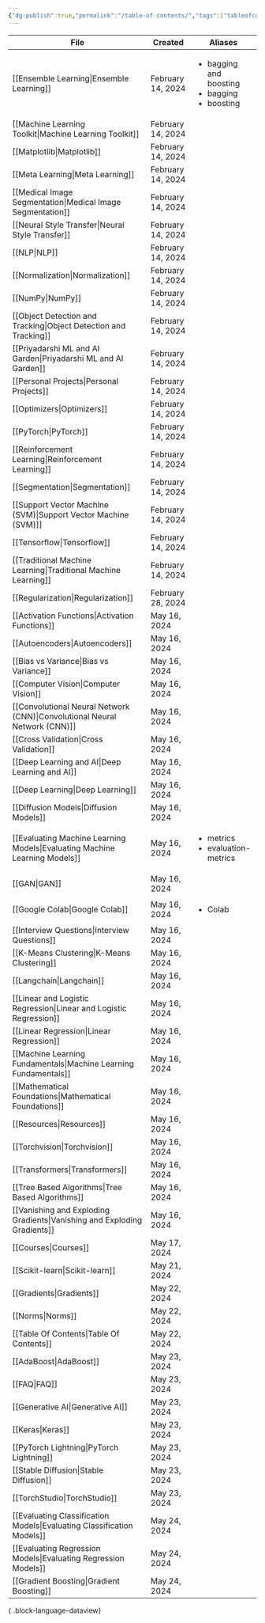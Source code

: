 ```yaml
---
{"dg-publish":true,"permalink":"/table-of-contents/","tags":["tableofcontents","toc"],"noteIcon":"2","updated":"2024-05-22T19:55:07.787+05:30"}
---
```



| File                                                                          | Created           | Aliases                                                                 |
| ----------------------------------------------------------------------------- | ----------------- | ----------------------------------------------------------------------- |
| [[Ensemble Learning\|Ensemble Learning]]                                   | February 14, 2024 | <ul><li>bagging and boosting</li><li>bagging</li><li>boosting</li></ul> |
| [[Machine Learning Toolkit\|Machine Learning Toolkit]]                     | February 14, 2024 | <ul></ul>                                                               |
| [[Matplotlib\|Matplotlib]]                                                 | February 14, 2024 | <ul></ul>                                                               |
| [[Meta Learning\|Meta Learning]]                                           | February 14, 2024 | <ul></ul>                                                               |
| [[Medical Image Segmentation\|Medical Image Segmentation]]                 | February 14, 2024 | <ul></ul>                                                               |
| [[Neural Style Transfer\|Neural Style Transfer]]                           | February 14, 2024 | <ul></ul>                                                               |
| [[NLP\|NLP]]                                                               | February 14, 2024 | <ul></ul>                                                               |
| [[Normalization\|Normalization]]                                           | February 14, 2024 | <ul></ul>                                                               |
| [[NumPy\|NumPy]]                                                           | February 14, 2024 | <ul></ul>                                                               |
| [[Object Detection and Tracking\|Object Detection and Tracking]]           | February 14, 2024 | <ul></ul>                                                               |
| [[Priyadarshi ML and AI Garden\|Priyadarshi ML and AI Garden]]             | February 14, 2024 | <ul></ul>                                                               |
| [[Personal Projects\|Personal Projects]]                                   | February 14, 2024 | <ul></ul>                                                               |
| [[Optimizers\|Optimizers]]                                                 | February 14, 2024 | <ul></ul>                                                               |
| [[PyTorch\|PyTorch]]                                                       | February 14, 2024 | <ul></ul>                                                               |
| [[Reinforcement Learning\|Reinforcement Learning]]                         | February 14, 2024 | <ul></ul>                                                               |
| [[Segmentation\|Segmentation]]                                             | February 14, 2024 | <ul></ul>                                                               |
| [[Support Vector Machine (SVM)\|Support Vector Machine (SVM)]]             | February 14, 2024 | <ul></ul>                                                               |
| [[Tensorflow\|Tensorflow]]                                                 | February 14, 2024 | <ul></ul>                                                               |
| [[Traditional Machine Learning\|Traditional Machine Learning]]             | February 14, 2024 | <ul></ul>                                                               |
| [[Regularization\|Regularization]]                                         | February 28, 2024 | <ul></ul>                                                               |
| [[Activation Functions\|Activation Functions]]                             | May 16, 2024      | <ul></ul>                                                               |
| [[Autoencoders\|Autoencoders]]                                             | May 16, 2024      | <ul></ul>                                                               |
| [[Bias vs Variance\|Bias vs Variance]]                                     | May 16, 2024      | <ul></ul>                                                               |
| [[Computer Vision\|Computer Vision]]                                       | May 16, 2024      | <ul></ul>                                                               |
| [[Convolutional Neural Network (CNN)\|Convolutional Neural Network (CNN)]] | May 16, 2024      | <ul></ul>                                                               |
| [[Cross Validation\|Cross Validation]]                                     | May 16, 2024      | <ul></ul>                                                               |
| [[Deep Learning and AI\|Deep Learning and AI]]                             | May 16, 2024      | <ul></ul>                                                               |
| [[Deep Learning\|Deep Learning]]                                           | May 16, 2024      | <ul></ul>                                                               |
| [[Diffusion Models\|Diffusion Models]]                                     | May 16, 2024      | <ul></ul>                                                               |
| [[Evaluating Machine Learning Models\|Evaluating Machine Learning Models]] | May 16, 2024      | <ul><li>metrics</li><li>evaluation-metrics</li></ul>                    |
| [[GAN\|GAN]]                                                               | May 16, 2024      | <ul></ul>                                                               |
| [[Google Colab\|Google Colab]]                                             | May 16, 2024      | <ul><li>Colab</li></ul>                                                 |
| [[Interview Questions\|Interview Questions]]                               | May 16, 2024      | <ul></ul>                                                               |
| [[K-Means Clustering\|K-Means Clustering]]                                 | May 16, 2024      | <ul></ul>                                                               |
| [[Langchain\|Langchain]]                                                   | May 16, 2024      | <ul></ul>                                                               |
| [[Linear and Logistic Regression\|Linear and Logistic Regression]]         | May 16, 2024      | <ul></ul>                                                               |
| [[Linear Regression\|Linear Regression]]                                   | May 16, 2024      | <ul></ul>                                                               |
| [[Machine Learning Fundamentals\|Machine Learning Fundamentals]]           | May 16, 2024      | <ul></ul>                                                               |
| [[Mathematical Foundations\|Mathematical Foundations]]                     | May 16, 2024      | <ul></ul>                                                               |
| [[Resources\|Resources]]                                                   | May 16, 2024      | <ul></ul>                                                               |
| [[Torchvision\|Torchvision]]                                               | May 16, 2024      | <ul></ul>                                                               |
| [[Transformers\|Transformers]]                                             | May 16, 2024      | <ul></ul>                                                               |
| [[Tree Based Algorithms\|Tree Based Algorithms]]                           | May 16, 2024      | <ul></ul>                                                               |
| [[Vanishing and Exploding Gradients\|Vanishing and Exploding Gradients]]   | May 16, 2024      | <ul></ul>                                                               |
| [[Courses\|Courses]]                                                       | May 17, 2024      | <ul></ul>                                                               |
| [[Scikit-learn\|Scikit-learn]]                                             | May 21, 2024      | <ul></ul>                                                               |
| [[Gradients\|Gradients]]                                                   | May 22, 2024      | <ul></ul>                                                               |
| [[Norms\|Norms]]                                                           | May 22, 2024      | <ul></ul>                                                               |
| [[Table Of Contents\|Table Of Contents]]                                   | May 22, 2024      | <ul></ul>                                                               |
| [[AdaBoost\|AdaBoost]]                                                     | May 23, 2024      | <ul></ul>                                                               |
| [[FAQ\|FAQ]]                                                               | May 23, 2024      | <ul></ul>                                                               |
| [[Generative AI\|Generative AI]]                                           | May 23, 2024      | <ul></ul>                                                               |
| [[Keras\|Keras]]                                                           | May 23, 2024      | <ul></ul>                                                               |
| [[PyTorch Lightning\|PyTorch Lightning]]                                   | May 23, 2024      | <ul></ul>                                                               |
| [[Stable Diffusion\|Stable Diffusion]]                                     | May 23, 2024      | <ul></ul>                                                               |
| [[TorchStudio\|TorchStudio]]                                               | May 23, 2024      | <ul></ul>                                                               |
| [[Evaluating Classification Models\|Evaluating Classification Models]]     | May 24, 2024      | <ul></ul>                                                               |
| [[Evaluating Regression Models\|Evaluating Regression Models]]             | May 24, 2024      | <ul></ul>                                                               |
| [[Gradient Boosting\|Gradient Boosting]]                                   | May 24, 2024      | <ul></ul>                                                               |

{ .block-language-dataview}
